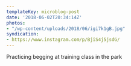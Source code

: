 ```yaml
---
templateKey: microblog-post
date: '2018-06-02T20:34:14Z'
photos:
- "/wp-content/uploads/2018/06/igi7k1gB.jpg"
syndication:
- https://www.instagram.com/p/BjiS4j5jsdG/
---
```


Practicing begging at training class in the park

